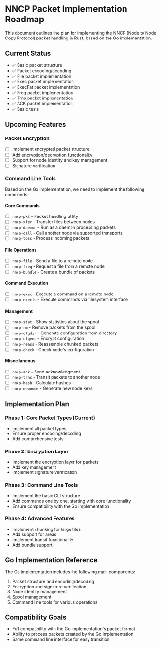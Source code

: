 # NNCP Packet Implementation Roadmap

This document outlines the plan for implementing the NNCP (Node to Node Copy Protocol) packet handling in Rust, based on the Go implementation.

## Current Status

- ✅ Basic packet structure
- ✅ Packet encoding/decoding
- ✅ File packet implementation
- ✅ Exec packet implementation
- ✅ ExecFat packet implementation
- ✅ Freq packet implementation
- ✅ Trns packet implementation
- ✅ ACK packet implementation
- ✅ Basic tests

## Upcoming Features

### Packet Encryption

- [ ] Implement encrypted packet structure
- [ ] Add encryption/decryption functionality
- [ ] Support for node identity and key management
- [ ] Signature verification

### Command Line Tools

Based on the Go implementation, we need to implement the following commands:

#### Core Commands

- [ ] `nncp-pkt` - Packet handling utility
- [ ] `nncp-xfer` - Transfer files between nodes
- [ ] `nncp-daemon` - Run as a daemon processing packets
- [ ] `nncp-call` - Call another node via supported transports
- [ ] `nncp-toss` - Process incoming packets

#### File Operations

- [ ] `nncp-file` - Send a file to a remote node
- [ ] `nncp-freq` - Request a file from a remote node
- [ ] `nncp-bundle` - Create a bundle of packets

#### Command Execution

- [ ] `nncp-exec` - Execute a command on a remote node
- [ ] `nncp-execfs` - Execute commands via filesystem interface

#### Management

- [ ] `nncp-stat` - Show statistics about the spool
- [ ] `nncp-rm` - Remove packets from the spool
- [ ] `nncp-cfgdir` - Generate configuration from directory
- [ ] `nncp-cfgenc` - Encrypt configuration
- [ ] `nncp-reass` - Reassemble chunked packets
- [ ] `nncp-check` - Check node's configuration

#### Miscellaneous

- [ ] `nncp-ack` - Send acknowledgment
- [ ] `nncp-trns` - Transit packets to another node
- [ ] `nncp-hash` - Calculate hashes
- [ ] `nncp-newnode` - Generate new node keys

## Implementation Plan

### Phase 1: Core Packet Types (Current)

- Implement all packet types
- Ensure proper encoding/decoding
- Add comprehensive tests

### Phase 2: Encryption Layer

- Implement the encryption layer for packets
- Add key management
- Implement signature verification

### Phase 3: Command Line Tools

- Implement the basic CLI structure
- Add commands one by one, starting with core functionality
- Ensure compatibility with the Go implementation

### Phase 4: Advanced Features

- Implement chunking for large files
- Add support for areas
- Implement transit functionality
- Add bundle support

## Go Implementation Reference

The Go implementation includes the following main components:

1. Packet structure and encoding/decoding
2. Encryption and signature verification
3. Node identity management
4. Spool management
5. Command line tools for various operations

## Compatibility Goals

- Full compatibility with the Go implementation's packet format
- Ability to process packets created by the Go implementation
- Same command line interface for easy transition
